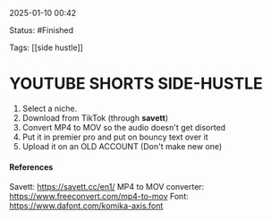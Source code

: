 
2025-01-10 00:42

Status:  #Finished 

Tags: [[side hustle]] 

#  YOUTUBE SHORTS SIDE-HUSTLE

1. Select a niche.
2. Download from TikTok (through **savett**)
3. Convert MP4 to MOV so the audio doesn't get disorted
4. Put it in premier pro and put on bouncy text over it
5. Upload it on an OLD ACCOUNT (Don't make new one)


#### References
Savett: https://savett.cc/en1/
MP4 to MOV converter: https://www.freeconvert.com/mp4-to-mov
Font: https://www.dafont.com/komika-axis.font